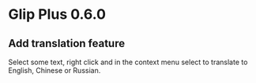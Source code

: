 # Glip Plus 0.6.0

## Add translation feature

Select some text, right click and in the context menu select to translate to English, Chinese or Russian.
